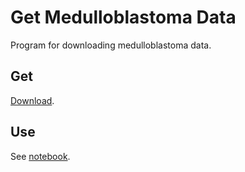 # Get Medulloblastoma Data

Program for downloading medulloblastoma data.

## Get

[Download](.).

## Use

See [notebook](notebook).
